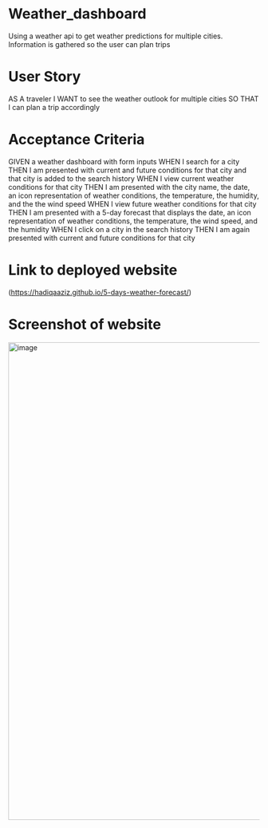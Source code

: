 # Weather_dashboard
Using a weather api to get weather predictions for multiple cities. Information is gathered so the user can plan trips
# User Story
AS A traveler
I WANT to see the weather outlook for multiple cities
SO THAT I can plan a trip accordingly
# Acceptance Criteria
GIVEN a weather dashboard with form inputs
WHEN I search for a city
THEN I am presented with current and future conditions for that city and that city is added to the search history
WHEN I view current weather conditions for that city
THEN I am presented with the city name, the date, an icon representation of weather conditions, the temperature, the humidity, and the the wind speed
WHEN I view future weather conditions for that city
THEN I am presented with a 5-day forecast that displays the date, an icon representation of weather conditions, the temperature, the wind speed, and the humidity
WHEN I click on a city in the search history
THEN I am again presented with current and future conditions for that city
# Link to deployed website 
(https://hadiqaaziz.github.io/5-days-weather-forecast/)
# Screenshot of website
<img width="958" alt="image" src="https://github.com/HadiqaAziz/5-days-weather-forecast/assets/2726317/99a7d3eb-5386-43b9-8958-6f680628a5fc">

